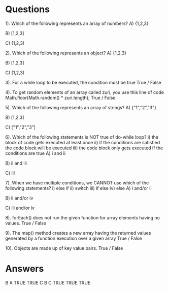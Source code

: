 
# Questions

1). Which of the following represents an array of numbers?
A) {1,2,3}

B) [1,2,3]

C) (1,2,3)

2). Which of the following represents an object?
A) {1,2,3}

B) [1,2,3]

C) (1,2,3)

3). For a while loop to be executed, the condition must be true
True / False

4). To get random elements of an array called zuri, you use this line of code Math.floor(Math.random() * zuri.length);
True / False

5). Which of the following represents an array of strings?
A) {"1","2","3"}

B) [1,2,3]

C) ["1","2","3"]

6). Which of the following statements is NOT true of do-while loop?
i) the block of code gets executed at least once ii) if the conditions are satisfied the code block will be executed iii) the code block only gets executed if the conditions are true
A) i and ii

B) ii and iii

C) iiI

7). When we have multiple conditions, we CANNOT use which of the following statements?
i) else if ii) switch iii) if else iv) else
A) i and/or ii

B) ii and/or iv

C) iii and/or iv

8). forEach() does not run the given function for array elements having no values.
True / False

9). The map() method creates a new array having the returned values generated by a function execution over a given array
True / False

10). Objects are made up of key value pairs.
True / False

# Answers

B
A
TRUE
TRUE
C
B
C
TRUE
TRUE
TRUE